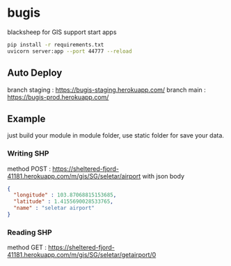 # bugis
blacksheep for GIS support
start apps 
```sh
pip install -r requirements.txt
uvicorn server:app --port 44777 --reload
```
## Auto Deploy

branch staging : https://bugis-staging.herokuapp.com/
branch main : https://bugis-prod.herokuapp.com/

## Example
just build your module in module folder, use static folder for save your data.
### Writing SHP
method POST : https://sheltered-fjord-41181.herokuapp.com/m/gis/SG/seletar/airport
with json body
```json
{
  "longitude" : 103.87068815153685,
  "latitude" : 1.4155690028533765,
  "name" : "seletar airport"
}
```
### Reading SHP
method GET : https://sheltered-fjord-41181.herokuapp.com/m/gis/SG/seletar/getairport/0
